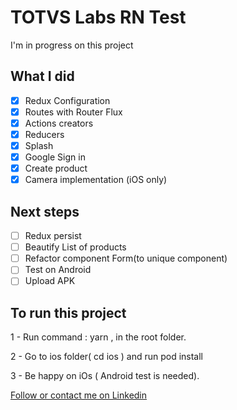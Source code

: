 # TOTVS Labs RN Test

I'm in progress on this project

## What I did
 - [x] Redux Configuration
 - [x] Routes with Router Flux
 - [x] Actions creators
 - [x] Reducers
 - [x] Splash
 - [x] Google Sign in
 - [x] Create product
 - [x] Camera implementation (iOS only)

## Next steps
- [ ] Redux persist
- [ ] Beautify List of products
- [ ] Refactor component Form(to unique component)
- [ ] Test on Android
- [ ] Upload APK 
## To run this project
 1 - Run command : yarn ,  in the root folder.
 
 2 -  Go to ios folder( cd ios ) and run pod install
 
 3 - Be happy on iOs ( Android test is needed).
 

 
[Follow or contact me on Linkedin](https://www.linkedin.com/in/fredericobezerra/)
